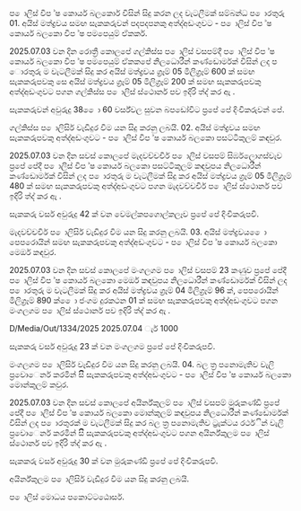ප ොලිස් විප ්ෂ කොර්ය බලකොර් විසින් සිදු කරන ලද වැටලීමක් සම්බන්ධ ප ොරතුරු 01. අයිස් මත්ද්‍රවය සමඟ සැකකරුවන් පදපදපනකු අත්ද්‍අඩංගුවට - ප ොලිස් විප ්ෂ කොර්ය බලකො විප ්ෂ පමපෙයුම් ඒකකර්.

2025.07.03 වන දින රොත්‍රී කොලපේ ගල්කිස්ස ප ොලිස් වසපම්දී ප ොලිස් විප ්ෂ කොර්ය බලකො විප ්ෂ පමපෙයුම් ඒකකපේ නිලධොරීන් කණ්ඩොර්මක් විසින් ලද ප ොරතුරු ම වැටලීමක් සිදු කර අයිස් මත්ද්‍රවය ග්‍රෑම් 05 මිලිග්‍රෑම් 600 ක් සමඟ සැකකරුපවකු සෙ අයිස් මත්ද්‍රවය ග්‍රෑම් 05 මිලිග්‍රෑම් 200 ක් සමඟ සැකකරුපවකු අත්ද්‍අඩංගුවට පගන ගල්කිස්ස ප ොලිස් ස්ථොනර් පව ඉදිරි ත්ද්‍ කර ඇ .

සැකකරුවන් අවුරුදු 38 ෙො 60 වර්ස්වල සුවන බපඩෝවිට ප්‍රපේ පේ දිංචිකරුවන් පේ.

ගල්කිස්ස ප ොලිසිර් වැඩිදුර විම යන සිදු කරනු ලබයි. 02. අයිස් මත්ද්‍රවය සමඟ සැකකරුපවකු අත්ද්‍අඩංගුවට - ප ොලිස් විප ්ෂ කොර්ය බලකො පසට්ටිකුලම් කඳවුර.

2025.07.03 වන දින සවස් කොලපේ මැදවච්චචිර් ප ොලිස් වසපම් සිර්ඹලොගස්වැව ප්‍රපේ පේදී ප ොලිස් විප ්ෂ කොර්ය බලකො පසට්ටිකුලම් කඳවුපය නිලධොරීන් කණ්ඩොර්මක් විසින් ලද ප ොරතුරු ම වැටලීමක් සිදු කර අයිස් මත්ද්‍රවය ග්‍රෑම් 05 මිලිග්‍රෑම් 480 ක් සමඟ සැකකරුපවකු අත්ද්‍අඩංගුවට පගන මැදවච්චචිර් ප ොලිස් ස්ථොනර් පව ඉදිරි ත්ද්‍ කර ඇ .

සැකකරු වර්ස අවුරුදු 42 ක් වන වෙමල්කපගොල්කලෑව ප්‍රපේ පේ දිංචිකරුපවි.

මැදවච්චචිර් ප ොලිසිර් වැඩිදුර විම යන සිදු කරනු ලබයි. 03. අයිස් මත්ද්‍රවය ෙො පෙපරොයින් සමඟ සැකකරුපවකු අත්ද්‍අඩංගුවට - ප ොලිස් විප ්ෂ කොර්ය බලකො මෙඔර් කඳවුර.

2025.07.03 වන දින සවස් කොලපේ මංගලගම ප ොලිස් වසපම් 23 කණුව ප්‍රපේ පේදී ප ොලිස් විප ්ෂ කොර්ය බලකො මෙඔර් කඳවුපය නිලධොරීන් කණ්ඩොර්මක් විසින් ලද ප ොරතුරු ම වැටලීමක් සිදු කර අයිස් මත්ද්‍රවය ග්‍රෑම් 04 මිලිග්‍රෑම් 96 ක්, පෙපරොයින් මිලිග්‍රෑම් 890 ක් ෙො ජංගම දුරකථන 01 ක් සමඟ සැකකරුපවකු අත්ද්‍අඩංගුවට පගන මංගලගම ප ොලිස් ස්ථොනර් පව ඉදිරි ත්ද්‍ කර ඇ .

D/Media/Out/1334/2025 2025.07.04 ැර් 1000

සැකකරු වර්ස අවුරුදු 23 ක් වන මංගලගම ප්‍රපේ පේ දිංචිකරුපවි.

මංගලගම ප ොලිසිර් වැඩිදුර විම යන සිදු කරනු ලබයි. 04. බල ත්‍ර පනොමැතිව වැලි ප්‍රවොෙනර් කරමින් සිි සැකකරුපවකු අත්ද්‍අඩංගුවට - ප ොලිස් විප ්ෂ කොර්ය බලකො මොන්කුලම් කවුර.

2025.07.03 වන දින සවස් කොලපේ අයිර්න්කුලම් ප ොලිස් වසපම් මුරුකණ්ඩි ප්‍රපේ පේදී ප ොලිස් විප ්ෂ කොර්ය බලකො මොන්කුලම් කඳවුපය නිලධොරීන් කණ්ඩොර්මක් විසින් ලද ප ොරතුරක් ම වැටලීමක් සිදු කර බල ත්‍ර පනොමැතිව ට්‍රැක්ටය රථර්ින් වැලි ප්‍රවොෙනර් කරමින් සිි සැකකරුපවකු අත්ද්‍අඩංගුවට පගන අයිර්න්කුලම ප ොලිස් ස්ථොනර් පව ඉදිරි ත්ද්‍ කර ඇ .

සැකකරු වර්ස අවුරුදු 30 ක් වන මුරුකණ්ඩි ප්‍රපේ පේ දිංචිකරුපවි.

අයිර්න්කුලම ප ොලිසිර් වැඩිදුර විම යන සිදු කරනු ලබයි.

ප ොලිස් මොධය පකොට්ටඨොසර්.